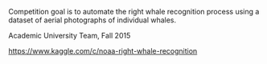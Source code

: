 Competition goal is to automate the right whale recognition process using a dataset of aerial photographs of individual whales.

Academic University Team, Fall 2015

https://www.kaggle.com/c/noaa-right-whale-recognition
